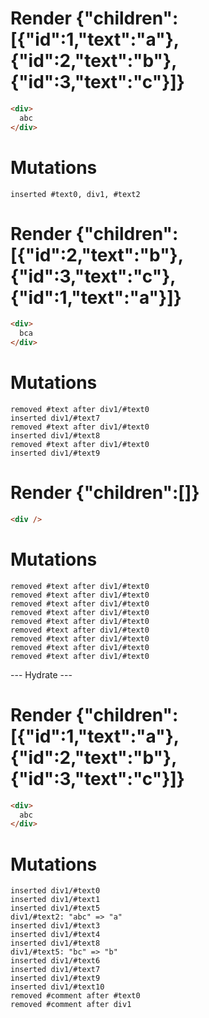 # Render {"children":[{"id":1,"text":"a"},{"id":2,"text":"b"},{"id":3,"text":"c"}]}
```html
<div>
  abc
</div>
```

# Mutations
```
inserted #text0, div1, #text2
```


# Render {"children":[{"id":2,"text":"b"},{"id":3,"text":"c"},{"id":1,"text":"a"}]}
```html
<div>
  bca
</div>
```

# Mutations
```
removed #text after div1/#text0
inserted div1/#text7
removed #text after div1/#text0
inserted div1/#text8
removed #text after div1/#text0
inserted div1/#text9
```


# Render {"children":[]}
```html
<div />
```

# Mutations
```
removed #text after div1/#text0
removed #text after div1/#text0
removed #text after div1/#text0
removed #text after div1/#text0
removed #text after div1/#text0
removed #text after div1/#text0
removed #text after div1/#text0
removed #text after div1/#text0
removed #text after div1/#text0
```


--- Hydrate ---
# Render {"children":[{"id":1,"text":"a"},{"id":2,"text":"b"},{"id":3,"text":"c"}]}
```html
<div>
  abc
</div>
```

# Mutations
```
inserted div1/#text0
inserted div1/#text1
inserted div1/#text5
div1/#text2: "abc" => "a"
inserted div1/#text3
inserted div1/#text4
inserted div1/#text8
div1/#text5: "bc" => "b"
inserted div1/#text6
inserted div1/#text7
inserted div1/#text9
inserted div1/#text10
removed #comment after #text0
removed #comment after div1
```